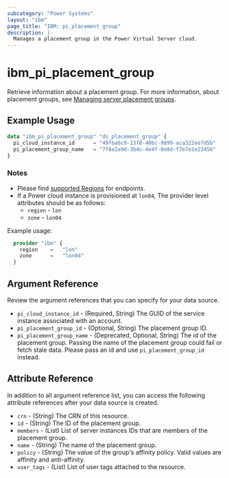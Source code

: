```yaml
---
subcategory: "Power Systems"
layout: "ibm"
page_title: "IBM: pi_placement_group"
description: |-
  Manages a placement group in the Power Virtual Server cloud.
---
```


# ibm_pi_placement_group

Retrieve information about a placement group. For more information, about placement groups, see [Managing server placement groups](https://cloud.ibm.com/docs/power-iaas?topic=power-iaas-placement-groups).

## Example Usage

```terraform
data "ibm_pi_placement_group" "ds_placement_group" {
  pi_cloud_instance_id      = "49fba6c9-23f8-40bc-9899-aca322ee7d5b"
  pi_placement_group_name   = "7f8e2a9d-3b4c-4e4f-8e8d-f7e7e1e23456"
}
```

### Notes

- Please find [supported Regions](https://cloud.ibm.com/apidocs/power-cloud#endpoint) for endpoints.
- If a Power cloud instance is provisioned at `lon04`, The provider level attributes should be as follows:
  - `region` - `lon`
  - `zone` - `lon04`
  
Example usage:

  ```terraform
    provider "ibm" {
      region    =   "lon"
      zone      =   "lon04"
    }
  ```

## Argument Reference

Review the argument references that you can specify for your data source.

- `pi_cloud_instance_id` - (Required, String) The GUID of the service instance associated with an account.
- `pi_placement_group_id` - (Optional, String) The placement group ID.
- `pi_placement_group_name` - (Deprecated, Optional, String) The id of the placement group. Passing the name of the placement group could fail or fetch stale data. Please pass an id and use `pi_placement_group_id` instead.

## Attribute Reference

In addition to all argument reference list, you can access the following attribute references after your data source is created.

- `crn` - (String) The CRN of this resource.
- `id` - (String) The ID of the placement group.
- `members` - (List) List of server instances IDs that are members of the placement group.
- `name` - (String) The name of the placement group.
- `policy` - (String) The value of the group's affinity policy. Valid values are affinity and anti-affinity.
- `user_tags` - (List) List of user tags attached to the resource.
